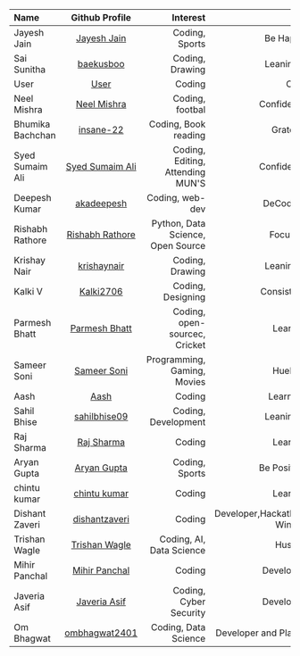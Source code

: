 | Name             |                     Github Profile                      |                          Interest |                        Bio |
| :--------------- | :-----------------------------------------------------: | --------------------------------: | -------------------------: |
| Jayesh Jain      |     [Jayesh Jain](https://github.com/jayesh-JainX/)     |                    Coding, Sports |                   Be Happy |
| Sai Sunitha      |        [baekusboo](https://github.com/baekusboo)        |                   Coding, Drawing |                 Leaning... |
| User             |           [User](https://github.com/abc00xyz)           |                            Coding |                       Cool |
| Neel Mishra      |        [Neel Mishra](https://github.com/Neel-07)        |                   Coding, footbal |                Confident.. |
| Bhumika Bachchan |        [insane-22](https://github.com/insane-22)        |              Coding, Book reading |                   Grateful |
| Syed Sumaim Ali  |   [Syed Sumaim Ali](https://github.com/SyedSumaimaly)   |  Coding, Editing, Attending MUN'S |                Confident.. |
| Deepesh Kumar    |       [akadeepesh](https://github.com/akadeepesh)       |                   Coding, web-dev |                  DeCoder.. |
| Rishabh Rathore  | [Rishabh Rathore](https://github.com/rishabhrathore055) | Python, Data Science, Open Source |                    Focused |
| Krishay Nair     |      [krishaynair](https://github.com/KrishayNair)      |                   Coding, Drawing |                 Leaning... |
| Kalki V          |        [Kalki2706](https://github.com/Kalki2706)        |                 Coding, Designing |                 Consistent |
| Parmesh Bhatt    |     [Parmesh Bhatt](https://github.com/Parmesh119)      |     Coding, open-sourcec, Cricket |                    Learner |
| Sameer Soni      |      [Sameer Soni](https://github.com/sameer-soni)      |       Programming, Gaming, Movies |                     Huehue |
| Aash             |          [Aash](https://github.com/Snowfall22)          |                            Coding |                   Learning |
| Sahil Bhise      |     [sahilbhise09](https://github.com/sahilbhise09)     |               Coding, Development |                 Leaning... |
| Raj Sharma       |      [Raj Sharma](https://github.com/Raj-sharma01)      |                            Coding |                    Learner |
| Aryan Gupta      |     [Aryan Gupta](https://github.com/aryan-codes1)      |                    Coding, Sports |                Be Positive |
| chintu kumar     |       [chintu kumar](https://github.com/chiku011)       |                            Coding |                    Learner |
| Dishant Zaveri   |    [dishantzaveri](https://github.com/dishantzaveri)    |                            Coding | Developer,Hackathon Winner |
| Trishan Wagle    |      [Trishan Wagle](https://github.com/trishan9)       |          Coding, AI, Data Science |                    Hustler |
| Mihir Panchal    | [Mihir Panchal](https://github.com/MihirRajeshPanchal)  |                            Coding |                  Developer |
| Javeria Asif     |     [Javeria Asif](https://github.com/Javeria-Asif)     |            Coding, Cyber Security |                  Developer |
| Om Bhagwat       |    [ombhagwat2401](https://github.com/ombhagwat2401)    |              Coding, Data Science |       Developer and Player |

